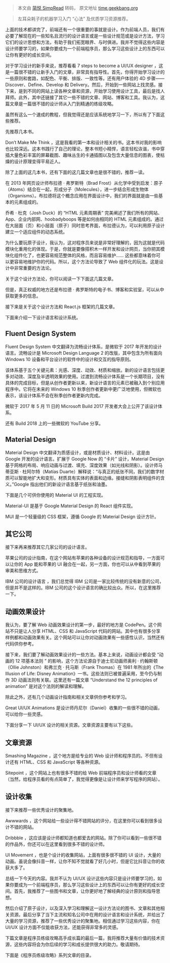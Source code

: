 > 本文由 [简悦 SimpRead](http://ksria.com/simpread/) 转码， 原文地址 [time.geekbang.org](https://time.geekbang.org/column/article/12486)

> 左耳朵耗子的机器学习入门 “心法” 及优质学习资源推荐。

上面的技术都讲完了，前端还有一个很重要的事就是设计。作为前端人员，我们有必要了解现在的一些知名且流行的设计语言或是一些设计规范或是设计方法，学习它们的设计思想和方法，有助于我们拓宽眼界、与时俱进。我并不觉得这些内容是设计师要学习的，如果你要成为一个前端程序员，那么学习这些设计上的东西可以让你有更好的成长空间。

对于学习设计的新手来说，推荐看看 7 steps to become a UI/UX designer ，这是一篇很不错的让新手入门的文章，非常具有指导性。首先，你得开始学习设计的一些原则和套路，如配色、平衡、排版、一致性等。还有用户体验的 4D 步骤——Discover、Define、Develop 和 Delivery。然后，开始到一些网站上找灵感。接下来，是到不同的网站上读各种文章和资源，开始学习使用设计工具，最后是找人拜师。此外，其中还链接了其它一些不错的文章、网站、博客和工具。我认为，这篇文章是一篇很不错的设计师从入门到精通的练级攻略。

虽然有这么一个速成的教程，但我觉得还是应该系统地学习一下，所以有了下面这些推荐。

先推荐几本书。

Don’t Make Me Think ，这是我看的第一本和设计相关的书。这本书对我的影响也比较深远。这本书践行了自己的理论，整本书短小精悍，语言轻松诙谐，书中穿插大量色彩丰富的屏幕截图、趣味丛生的卡通插图以及包含大量信息的图表，使枯燥的设计原理变得平易近人。

除了上面的这几本书，还有下面的这几篇文章也是很不错的，推荐一读。

在 2013 年网页设计师布拉德 · 弗罗斯特（Brad Frost）从化学中受到启发：原子（Atoms）结合在一起，形成分子（Molecules），进一步结合形成生物体（Organisms）。布拉德将这个概念应用在界面设计中，我们的界面就是由一些基本的元素组成的。

乔希 · 杜克（Josh Duck）的 “HTML 元素周期表” 完美阐述了我们所有的网站、App、企业内部网、hoobadyboops 等是如何由相同的 HTML 元素组成的。通过在大层面（页）和小层面（原子）同时思考界面，布拉德认为，可以利用原子设计建立一个适应组件的动态系统。

为什么要玩原子设计，我认为，这对程序员来说是非常好理解的，因为这就是代码模块化重用化的体现。于是，你就是要像搭积木一样开发和设计网页，当你把其模块化组件化了，也更容易规范整体的风格，而且容易维护…… 这些都意味着你可以更容易地维护你的代码。所以，这个方法论导致了 Web 组件化的玩法。这是设计中非常重要的方法论。

关于这个设计方法论，你可以阅读一下下面这几篇文章。

但是，真正权威的地方还是布拉德 · 弗罗斯特的电子书、博客和实验室，可以从中获取更多的信息。

接下来是关于这个设计方法和 React.js 框架的几篇文章。

下面来介绍一下设计语言和设计系统。

Fluent Design System
--------------------

Fluent Design System 中文翻译为流畅设计体系，是微软于 2017 年开发的设计语言。流畅设计是 Microsoft Design Language 2 的改版，其中包含为所有面向 Windows 10 设备和平台设计的软件中的设计和交互的指导原则。

该体系基于五个关键元素：光感、深度、动效、材质和缩放。新的设计语言包括更多对动效、深度及半透明效果的使用。过渡到流畅设计体系是一个长期项目，没有具体的完成目标，但是从创作者更新以来，新设计语言的元素已被融入到个别应用程序中。它将在未来的 Windows 10 秋季创作者更新中更广泛地使用，但微软也表示，该设计体系不会在秋季创作者更新内完成。

微软于 2017 年 5 月 11 日的 Microsoft Build 2017 开发者大会上公开了该设计体系。

还有 Build 2018 上的一些微软的 YouTube 分享。

Material Design
---------------

Material Design 中文翻译为质感设计，或是材质设计、材料设计。这是由 Google 开发的设计语言。扩展于 Google Now 的 “卡片” 设计，Material Design 基于网格的布局、响应动画与过渡、填充、深度效果（如光线和阴影）。设计师马蒂亚斯 · 杜阿尔特（Matías Duarte）解释说：“与真正的纸张不同，我们的数字材质可以智能地扩大和变形。材质具有实体的表面和边缘。接缝和阴影表明组件的含义。”Google 指出他们的新设计语言基于纸张和油墨。

下面是几个可供你使用的 Material UI 的工程实现。

Material-UI 是基于 Google Material Design 的 React 组件实现。

MUI 是一个轻量级的 CSS 框架，遵循 Google 的 Material Design 设计方针。

其它公司
----

接下来再来推荐其它几家公司的设计语言。

苹果公司的设计指南，在这个网站有苹果的各种设备的设计规范和指导，一方面可以让你的 App 能和苹果的 UI 融合在一起，另一方面，你也可以从中看到苹果的审美和思维方式。

IBM 公司的设计语言 ，我们总觉得 IBM 公司是一家比较传统的没有新意的公司，但是并不是这样的。IBM 公司的这个设计语言的确比较出众。所以，在这里推荐一下。

动画效果设计
------

我认为，要了解 Web 动画效果设计的第一步，最好的地方是 CodePen。这个网站不只是让人分享 HTML、CSS 和 JavaScript 代码的网站。其中也有很多分享样例都和动画效果有关。这个网站可以让你对动画效果有一些感性认识，当然还有代码供你参考。

接下来，我们要了解动画效果设计的一些方法。基本上来说，动画设计都会受 “动画的 12 项基本法则 ” 的影响，这个方法论源自于迪士尼动画师奥利 · 约翰斯顿（Ollie Johnston）和弗兰克 · 托马斯（Frank Thomas）在 1981 年所出的《The Illusion of Life: Disney Animation》一书。这些法则已被普遍采用，至今仍与制作 3D 动画法则有关联。这里还有一篇文章 “Understand the 12 principles of animation” 是对这个法则的解读和理解。

除此之外，还有几个动画设计指南和相关文章供你参考和学习。

Great UI/UX Animations 是设计师丹尼尔（Daniel）收集的一些很不错的动画，可以给你一些灵感。

下面分享一下 UI/UX 设计的相关资源。文章资源主要有以下这些。

文章资源
----

Smashing Magazine ，这个地方是给专业的 Web 设计师和程序员的。不但有设计还有 HTML、CSS 和 JavaScript 等各种资源。

Sitepoint ，这个网站上也有很多不错的给 Web 前端程序员和设计师看的文章（当然，给程序员看的有点简单了，我觉得更像是让设计师来学写程序的网站）。

设计收集
----

接下来推荐一些优秀设计的聚集地。

Awwwards ，这个网站给一些设计得不错网站的评分，在这里你可以看到很多设计不错的网站。

Dribbble ，这应该是设计师都知道也都爱去的网站。除了你可以看到一些很不错的作品外，你还可以在这里看到很多不错的设计师。

UI Movement ，也是个设计的收集网站，上面有很多很不错的 UI 设计，大量的动画。虽说会像抖音一样，让你不知不觉就看了好几小时，但是它比抖音让你的收获大多了。

总结一下今天的内容。我并不认为 UI/UX 设计这些内容只是设计师要学习的，如果你要成为一个前端程序员，那么学习这些设计上的东西可以让你有更好的成长空间。首先，我推荐了一些图书和文章，让你更好地了解经典的设计原则和指导思想。

然后介绍了原子设计，以及深入学习和理解这一设计方法论的图书、文章和其他相关资源。最后分享了当下主流和知名公司中在用的设计语言和设计系统，并给出了大量的学习资源，推荐了一些优秀设计的聚集地。相信通过学习这些内容，你在 UI/UX 设计方面不仅能收获方法，还能获得非常多的灵感。

下篇文章是程序员练级攻略高手成长篇的最后一篇，我将推荐大量有价值的技术资源，这些内容将会为你后续的学习和成长提供很大的助力。敬请期待。

下面是《程序员练级攻略》系列文章的目录。